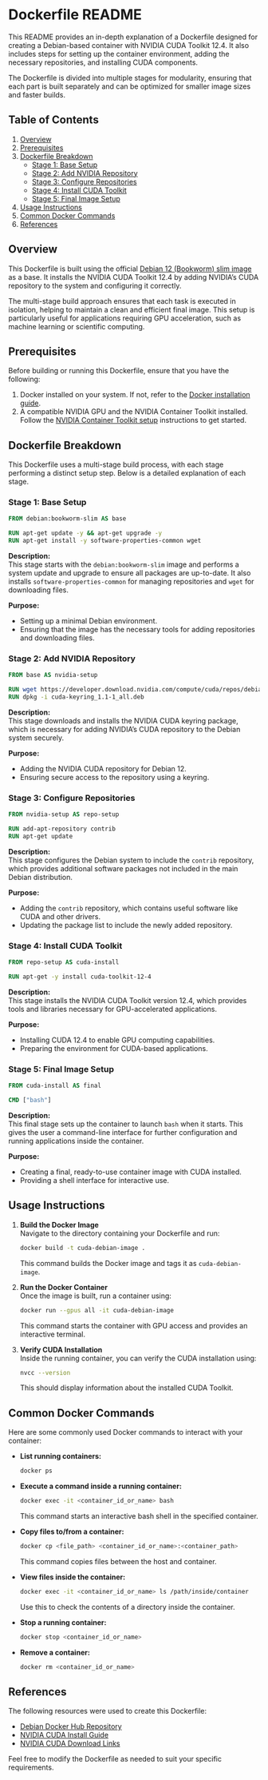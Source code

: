 # Dockerfile README

This README provides an in-depth explanation of a Dockerfile designed for creating a Debian-based container with NVIDIA CUDA Toolkit 12.4. It also includes steps for setting up the container environment, adding the necessary repositories, and installing CUDA components. 

The Dockerfile is divided into multiple stages for modularity, ensuring that each part is built separately and can be optimized for smaller image sizes and faster builds.

## Table of Contents
1. [Overview](#overview)
2. [Prerequisites](#prerequisites)
3. [Dockerfile Breakdown](#dockerfile-breakdown)
   - [Stage 1: Base Setup](#stage-1-base-setup)
   - [Stage 2: Add NVIDIA Repository](#stage-2-add-nvidia-repository)
   - [Stage 3: Configure Repositories](#stage-3-configure-repositories)
   - [Stage 4: Install CUDA Toolkit](#stage-4-install-cuda-toolkit)
   - [Stage 5: Final Image Setup](#stage-5-final-image-setup)
4. [Usage Instructions](#usage-instructions)
5. [Common Docker Commands](#common-docker-commands)
6. [References](#references)

## Overview
This Dockerfile is built using the official [Debian 12 (Bookworm) slim image](https://hub.docker.com/_/debian/tags?page=1) as a base. It installs the NVIDIA CUDA Toolkit 12.4 by adding NVIDIA’s CUDA repository to the system and configuring it correctly.

The multi-stage build approach ensures that each task is executed in isolation, helping to maintain a clean and efficient final image. This setup is particularly useful for applications requiring GPU acceleration, such as machine learning or scientific computing.

## Prerequisites
Before building or running this Dockerfile, ensure that you have the following:
1. Docker installed on your system. If not, refer to the [Docker installation guide](https://docs.docker.com/get-docker/).
2. A compatible NVIDIA GPU and the NVIDIA Container Toolkit installed. Follow the [NVIDIA Container Toolkit setup](https://docs.nvidia.com/datacenter/cloud-native/container-toolkit/install-guide.html) instructions to get started.

## Dockerfile Breakdown
This Dockerfile uses a multi-stage build process, with each stage performing a distinct setup step. Below is a detailed explanation of each stage.

### Stage 1: Base Setup
```dockerfile
FROM debian:bookworm-slim AS base

RUN apt-get update -y && apt-get upgrade -y
RUN apt-get install -y software-properties-common wget
```
**Description:**  
This stage starts with the `debian:bookworm-slim` image and performs a system update and upgrade to ensure all packages are up-to-date. It also installs `software-properties-common` for managing repositories and `wget` for downloading files.

**Purpose:**  
- Setting up a minimal Debian environment.
- Ensuring that the image has the necessary tools for adding repositories and downloading files.

### Stage 2: Add NVIDIA Repository
```dockerfile
FROM base AS nvidia-setup

RUN wget https://developer.download.nvidia.com/compute/cuda/repos/debian12/x86_64/cuda-keyring_1.1-1_all.deb
RUN dpkg -i cuda-keyring_1.1-1_all.deb
```
**Description:**  
This stage downloads and installs the NVIDIA CUDA keyring package, which is necessary for adding NVIDIA’s CUDA repository to the Debian system securely.

**Purpose:**  
- Adding the NVIDIA CUDA repository for Debian 12.
- Ensuring secure access to the repository using a keyring.

### Stage 3: Configure Repositories
```dockerfile
FROM nvidia-setup AS repo-setup

RUN add-apt-repository contrib
RUN apt-get update
```
**Description:**  
This stage configures the Debian system to include the `contrib` repository, which provides additional software packages not included in the main Debian distribution.

**Purpose:**  
- Adding the `contrib` repository, which contains useful software like CUDA and other drivers.
- Updating the package list to include the newly added repository.

### Stage 4: Install CUDA Toolkit
```dockerfile
FROM repo-setup AS cuda-install

RUN apt-get -y install cuda-toolkit-12-4
```
**Description:**  
This stage installs the NVIDIA CUDA Toolkit version 12.4, which provides tools and libraries necessary for GPU-accelerated applications.

**Purpose:**  
- Installing CUDA 12.4 to enable GPU computing capabilities.
- Preparing the environment for CUDA-based applications.

### Stage 5: Final Image Setup
```dockerfile
FROM cuda-install AS final

CMD ["bash"]
```
**Description:**  
This final stage sets up the container to launch `bash` when it starts. This gives the user a command-line interface for further configuration and running applications inside the container.

**Purpose:**  
- Creating a final, ready-to-use container image with CUDA installed.
- Providing a shell interface for interactive use.

## Usage Instructions
1. **Build the Docker Image**  
   Navigate to the directory containing your Dockerfile and run:
   ```bash
   docker build -t cuda-debian-image .
   ```
   This command builds the Docker image and tags it as `cuda-debian-image`.

2. **Run the Docker Container**  
   Once the image is built, run a container using:
   ```bash
   docker run --gpus all -it cuda-debian-image
   ```
   This command starts the container with GPU access and provides an interactive terminal.

3. **Verify CUDA Installation**  
   Inside the running container, you can verify the CUDA installation using:
   ```bash
   nvcc --version
   ```
   This should display information about the installed CUDA Toolkit.

## Common Docker Commands
Here are some commonly used Docker commands to interact with your container:

- **List running containers:**
  ```bash
  docker ps
  ```
- **Execute a command inside a running container:**
  ```bash
  docker exec -it <container_id_or_name> bash
  ```
  This command starts an interactive bash shell in the specified container.

- **Copy files to/from a container:**
  ```bash
  docker cp <file_path> <container_id_or_name>:<container_path>
  ```
  This command copies files between the host and container.

- **View files inside the container:**
  ```bash
  docker exec -it <container_id_or_name> ls /path/inside/container
  ```
  Use this to check the contents of a directory inside the container.

- **Stop a running container:**
  ```bash
  docker stop <container_id_or_name>
  ```

- **Remove a container:**
  ```bash
  docker rm <container_id_or_name>
  ```

## References
The following resources were used to create this Dockerfile:

- [Debian Docker Hub Repository](https://hub.docker.com/_/debian/tags?page=1)
- [NVIDIA CUDA Install Guide](https://docs.nvidia.com/cuda/cuda-installation-guide-linux/index.html#debian)
- [NVIDIA CUDA Download Links](https://developer.nvidia.com/cuda-downloads?target_os=Linux&target_arch=x86_64&Distribution=Debian&target_version=12&target_type=deb_network)

Feel free to modify the Dockerfile as needed to suit your specific requirements.